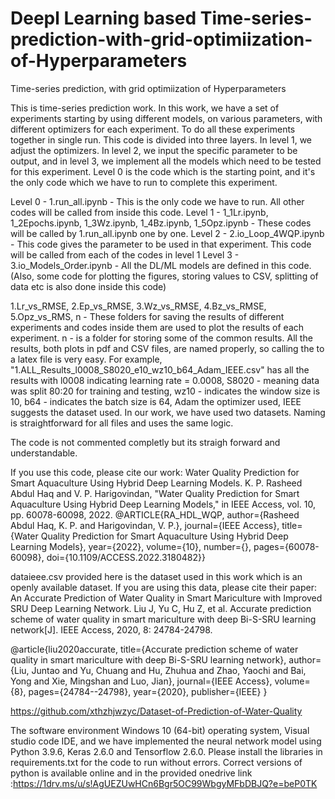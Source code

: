 # Deepl Learning based Time-series-prediction-with-grid-optimiization-of-Hyperparameters
Time-series prediction, with grid optimiization of Hyperparameters

This is time-series prediction work. In this work, we have a set of experiments starting by using different models, on various parameters, with different optimizers for each experiment. To do all these experiments together in single run. This code is divided into three layers. In level 1, we adjust the optimizers. In level 2, we input the specific parameter to be output, and in level 3, we implement all the models which need to be tested for this experiment. Level 0 is the code which is the starting point, and it's the only code which we have to run to complete this experiment.

Level 0 - 1.run_all.ipynb - This is the only code we have to run. All other codes will be called from inside this code.
Level 1 - 1_1Lr.ipynb, 1_2Epochs.ipynb, 1_3Wz.ipynb, 1_4Bz.ipynb, 1_5Opz.ipynb - These codes will be called by 1.run_all.ipynb one by one.
Level 2 - 2.io_Loop_4WQP.ipynb - This code gives the parameter to be used in that experiment. This code will be called from each of the codes in level 1 
Level 3 - 3.io_Models_Order.ipynb - All the DL/ML models are defined in this code. (Also, some code for plotting the figures, storing values to CSV, splitting of data etc is also done inside this code)

1.Lr_vs_RMSE, 2.Ep_vs_RMSE, 3.Wz_vs_RMSE, 4.Bz_vs_RMSE, 5.Opz_vs_RMS, n - These folders for saving the results of different experiments and codes inside them are used to plot the results of each experiment. n - is a folder for storing some of the common results. All the results, both plots in pdf and CSV files, are named properly, so calling the to a latex file is very easy.
For example, "1.ALL_Results_l0008_S8020_e10_wz10_b64_Adam_IEEE.csv" has all the results with l0008 indicating learning rate = 0.0008, S8020 - meaning data was split 80:20 for training and testing, wz10 - indicates the window size is 10, b64 - indicates the batch size is 64, Adam the optimizer used, IEEE suggests the dataset used. In our work, we have used two datasets. Naming is straightforward for all files and uses the same logic.

The code is not commented completly but its straigh forward and understandable. 

If you use this code, please cite our work: Water Quality Prediction for Smart Aquaculture Using Hybrid Deep Learning Models.
K. P. Rasheed Abdul Haq and V. P. Harigovindan, "Water Quality Prediction for Smart Aquaculture Using Hybrid Deep Learning Models," in IEEE Access, vol. 10, pp. 60078-60098, 2022.
@ARTICLE{RA_HDL_WQP,  author={Rasheed Abdul Haq, K. P. and Harigovindan, V. P.},   journal={IEEE Access},   title={Water Quality Prediction for Smart Aquaculture Using Hybrid Deep Learning Models},   year={2022},   volume={10},   number={},   pages={60078-60098},   doi={10.1109/ACCESS.2022.3180482}}

dataieee.csv provided here is the dataset used in this work which is an openly available dataset. If you are using this data, please cite their paper: An Accurate Prediction of Water Quality in Smart Mariculture with Improved SRU Deep Learning Network. Liu J, Yu C, Hu Z, et al. Accurate prediction scheme of water quality in smart mariculture with deep Bi-S-SRU learning network[J]. IEEE Access, 2020, 8: 24784-24798.

@article{liu2020accurate, title={Accurate prediction scheme of water quality in smart mariculture with deep Bi-S-SRU learning network}, author={Liu, Juntao and Yu, Chuang and Hu, Zhuhua and Zhao, Yaochi and Bai, Yong and Xie, Mingshan and Luo, Jian}, journal={IEEE Access}, volume={8}, pages={24784--24798}, year={2020}, publisher={IEEE} }

https://github.com/xthzhjwzyc/Dataset-of-Prediction-of-Water-Quality

The software environment Windows 10 (64-bit) operating system, Visual studio code IDE, and we have implemented the neural network model using Python 3.9.6, Keras 2.6.0 and Tensorflow 2.6.0. Please install the libraries in requirements.txt for the code to run without errors. Correct versions of python is available online and in the provided onedrive link :https://1drv.ms/u/s!AgUEZUwHCn6Bgr5OC99WbgyMFbDBJQ?e=beP0TK


